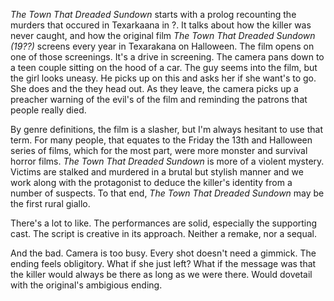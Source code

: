 _The Town That Dreaded Sundown_ starts with a prolog recounting the murders that occured in Texarkaana in ?. It talks about how the killer was never caught, and how the original film _The Town That Dreaded Sundown (19??)_ screens every year in Texarakana on Halloween. The film opens on one of those screenings. It's a drive in screening. The camera pans down to a teen couple sitting on the hood of a car. The guy seems into the film, but the girl looks uneasy. He picks up on this and asks her if she want's to go. She does and the they head out. As they leave, the camera picks up a preacher warning of the evil's of the film and reminding the patrons that people really died.

By genre definitions, the film is a slasher, but I'm always hesitant to use that term. For many people, that equates to the Friday the 13th and Halloween series of films, which for the most part, were more monster and survival horror films. _The Town That Dreaded Sundown_ is more of a violent mystery. Victims are stalked and murdered in a brutal but stylish manner and we work along with the protagonist to deduce the killer's identity from a number of suspects. To that end, _The Town That Dreaded Sundown_ may be the first rural giallo.

There's a lot to like. The performances are solid, especially the supporting cast. The script is creative in its approach. Neither a remake, nor a sequal. 

And the bad. Camera is too busy. Every shot doesn't need a gimmick. The ending feels obligitory. What if she just left? What if the message was that the killer would always be there as long as we were there. Would dovetail with the original's ambigious ending.
